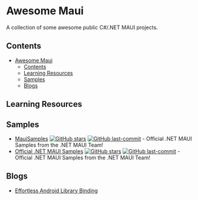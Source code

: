 # Awesome Maui
A collection of some awesome public C#/.NET MAUI projects.

## Contents

<!-- toc -->

- [Awesome Maui](#awesome-maui)
  - [Contents](#contents)
  - [Learning Resources](#learning-resources)
  - [Samples](#samples)
  - [Blogs](#blogs)





<!-- tocstop -->

## Learning Resources


## Samples

- [MauiSamples](https://github.com/VladislavAntonyuk/MauiSamples)
  [![GitHub stars](https://img.shields.io/github/stars/VladislavAntonyuk/MauiSamples?style=flat-square)](https://github.com/VladislavAntonyuk/MauiSamples/stargazers) 
  [![GitHub last-commit](https://img.shields.io/github/last-commit/VladislavAntonyuk/MauiSamples?style=flat-square)](https://github.com/VladislavAntonyuk/MauiSamples/commits) - Official .NET MAUI Samples from the .NET MAUI Team!
- [Official .NET MAUI Samples](https://github.com/dotnet/maui-samples)
  [![GitHub stars](https://img.shields.io/github/stars/dotnet/maui-samples?style=flat-square)](https://github.com/dotnet/maui-samples/stargazers) 
  [![GitHub last-commit](https://img.shields.io/github/last-commit/dotnet/maui-samples?style=flat-square)](https://github.com/dotnet/maui-samples/commits) - Official .NET MAUI Samples from the .NET MAUI Team!





## Blogs
- [Effortless Android Library Binding](https://vladislavantonyuk.github.io/articles/Effortless-Android-Library-Binding/)